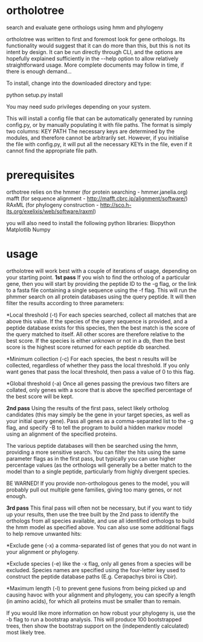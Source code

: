 # ortholotree
search and evaluate gene orthologs using hmm and phylogeny

ortholotree was written to first and foremost look for gene orthologs. Its functionality
would suggest that it can do more than this, but this is not its intent by design. It 
can be run directly through CLI, and the options are hopefully explained sufficiently 
in the --help option to allow relatively straightforward usage. More complete documents
may follow in time, if there is enough demand...

To install, change into the downloaded directory and type:

python setup.py install 

You may need sudo privileges depending on your system.

This will install a config file that can be automatically generated by running config.py, 
or by manually populating it with file paths. The format is simply two columns: KEY  PATH
The necessary keys are determined by the modules, and therefore cannot be arbitrarily set.
However, if you initialise the file with config.py, it will put all the necessary KEYs in 
the file, even if it cannot find the appropriate file path. 
# prerequisites
orthotree relies on the 
hmmer (for protein searching - hmmer.janelia.org)
mafft (for sequence alignment - http://mafft.cbrc.jp/alignment/software/)
RAxML (for phylogeny construction - http://sco.h-its.org/exelixis/web/software/raxml)

you will also need to install the following python libraries:
Biopython
Matplotlib
Numpy

# usage
ortholotree will work best with a couple of iterations of usage, depending on your 
starting point. 
__1st pass__
If you wish to find the ortholog of a particular gene, then you will 
start by providing the peptide ID to the -g flag, or the link to a fasta file 
containing a single sequence using the -f flag. This will run the phmmer search on all 
protein databases using the query peptide. It will then filter the results according to 
three parameters:

*Local threshold (-t) For each species searched, collect all matches that are above this 
value. If the species of the query sequence is provided, and a peptide database exists 
for this species, then the best match is the score of the query matched to itself. All 
other scores are therefore relative to the best score. If the species is either unknown
or not in a db, then the best score is the highest score returned for each peptide db 
searched.

*Minimum collection (-c) For each species, the best n results will be collected, regardless
of whether they pass the local threshold. If you only want genes that pass the local 
threshold, then pass a value of 0 to this flag. 

*Global threshold (-a) Once all genes passing the previous two filters are collated, only 
genes with a score that is above the specified percentage of the best score will be kept. 

__2nd pass__
Using the results of the first pass, select likely ortholog candidates (this may simply
be the gene in your target species, as well as your initial query gene). Pass all genes 
as a comma-separated list to the -g flag, and specify -B to tell the program to build a 
hidden markov model using an alignment of the specified proteins.

The various peptide databases will then be searched using the hmm, providing a more 
sensitive search. You can filter the hits using the same parameter flags as in the first
pass, but typically you can use higher percentage values (as the orthologs will generally
be a better match to the model than to a single peptide, particularly from highly 
divergent species. 

BE WARNED! If you provide non-orthologous genes to the model, you will probably pull out
multiple gene families, giving too many genes, or not enough. 


__3rd pass__
This final pass will often not be necessary, but if you want to tidy up your results, 
then use the tree built by the 2nd pass to identify the orthologs from all species
available, and use all identified orthologs to build the hmm model as specified above. 
You can also use some additional flags to help remove unwanted hits:

*Exclude gene (-x) a comma-separated list of genes that you do not want in your alignment
or phylogeny. 

*Exclude species (-e) like the -x flag, only all genes from a species will be excluded.
Species names are specified using the four-letter key used to construct the peptide
database paths (E.g. Cerapachys biroi is Cbir). 

*Maximum length (-l) to prevent gene fusions from being picked up and causing havoc with 
your alignment and phylogeny, you can specify a length (in amino acids), for which all 
proteins must be smaller than to remain.

If you would like more information on how robust your phylogeny is, use the -b flag to 
run a bootstrap analysis. This will produce 100 bootstrapped trees, then show the 
bootstrap support on the (independently calculated) most likely tree.






